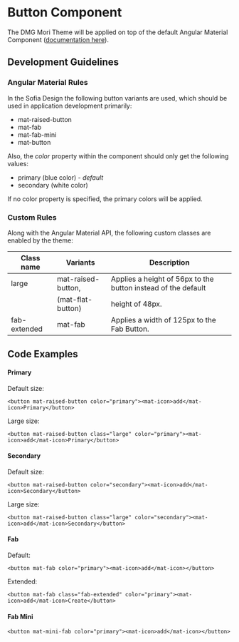 ﻿# Button Component

The DMG Mori Theme will be applied on top of the default Angular Material Component ([documentation here](https://material.angular.io/components/button/overview)).

## Development Guidelines

### Angular Material Rules

In the Sofia Design the following button variants are used, which should be used in application development primarily:
- mat-raised-button
- mat-fab
- mat-fab-mini
- mat-button

Also, the *color* property within the component should only get the following values:
- primary (blue color) - *default*
- secondary (white color)

If no color property is specified, the primary colors will be applied.

### Custom Rules

Along with the Angular Material API, the following custom classes are enabled by the theme:

| Class name      | Variants           | Description                                                       |
|-----------------|--------------------|-------------------------------------------------------------------|
| large           | mat-raised-button, | Applies a height of 56px to the button instead of the default     |
|                 | (mat-flat-button)  | height of 48px.                                                   |
| fab-extended    | mat-fab            | Applies a width of 125px to the Fab Button.                       |


## Code Examples

#### Primary

Default size:

`<button mat-raised-button color="primary"><mat-icon>add</mat-icon>Primary</button>`

Large size:

`<button mat-raised-button class="large" color="primary"><mat-icon>add</mat-icon>Primary</button>`

#### Secondary

Default size:

`<button mat-raised-button color="secondary"><mat-icon>add</mat-icon>Secondary</button>`

Large size:

`<button mat-raised-button class="large" color="secondary"><mat-icon>add</mat-icon>Secondary</button>`

#### Fab

Default:

`<button mat-fab color="primary"><mat-icon>add</mat-icon></button>`

Extended:

`<button mat-fab class="fab-extended" color="primary"><mat-icon>add</mat-icon>Create</button>`

#### Fab Mini

`<button mat-mini-fab color="primary"><mat-icon>add</mat-icon></button>`
